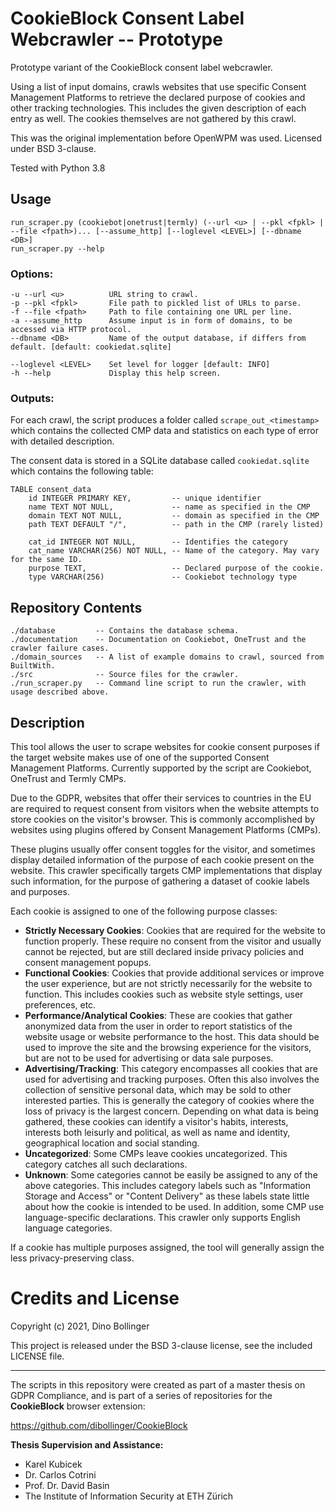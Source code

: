 # CookieBlock Consent Label Webcrawler -- Prototype

Prototype variant of the CookieBlock consent label webcrawler.

Using a list of input domains, crawls websites that use specific Consent Management Platforms to 
retrieve the declared purpose of cookies and other tracking technologies. This includes the given
description of each entry as well. The cookies themselves are not gathered by this crawl.

This was the original implementation before OpenWPM was used. Licensed under BSD 3-clause.

Tested with Python 3.8

## Usage
    run_scraper.py (cookiebot|onetrust|termly) (--url <u> | --pkl <fpkl> | --file <fpath>)... [--assume_http] [--loglevel <LEVEL>] [--dbname <DB>]
    run_scraper.py --help

### Options:
    -u --url <u>          URL string to crawl.
    -p --pkl <fpkl>       File path to pickled list of URLs to parse.
    -f --file <fpath>     Path to file containing one URL per line.
    -a --assume_http      Assume input is in form of domains, to be accessed via HTTP protocol.
    --dbname <DB>         Name of the output database, if differs from default. [default: cookiedat.sqlite]

    --loglevel <LEVEL>    Set level for logger [default: INFO]
    -h --help             Display this help screen.

### Outputs:

For each crawl, the script produces a folder called `scrape_out_<timestamp>` which contains 
the collected CMP data and statistics on each type of error with detailed description.

The consent data is stored in a SQLite database called `cookiedat.sqlite` which contains the
following table:

    TABLE consent_data
        id INTEGER PRIMARY KEY,         -- unique identifier
        name TEXT NOT NULL,             -- name as specified in the CMP
        domain TEXT NOT NULL,           -- domain as specified in the CMP
        path TEXT DEFAULT "/",          -- path in the CMP (rarely listed)

        cat_id INTEGER NOT NULL,        -- Identifies the category
        cat_name VARCHAR(256) NOT NULL, -- Name of the category. May vary for the same ID.
        purpose TEXT,                   -- Declared purpose of the cookie.
        type VARCHAR(256)               -- Cookiebot technology type


## Repository Contents

    ./database         -- Contains the database schema.
    ./documentation    -- Documentation on Cookiebot, OneTrust and the crawler failure cases.
    ./domain_sources   -- A list of example domains to crawl, sourced from BuiltWith.
    ./src              -- Source files for the crawler.
    ./run_scraper.py   -- Command line script to run the crawler, with usage described above.

## Description

This tool allows the user to scrape websites for cookie consent purposes if 
the target website makes use of one of the supported Consent Management Platforms.
Currently supported by the script are Cookiebot, OneTrust and Termly CMPs. 

Due to the GDPR, websites that offer their services to countries in the EU 
are required to request consent from visitors when the website attempts to 
store cookies on the visitor's browser. This is commonly accomplished by
websites using plugins offered by Consent Management Platforms (CMPs).

These plugins usually offer consent toggles for the visitor, and sometimes 
display detailed information of the purpose of each cookie present on the website. 
This crawler specifically targets CMP implementations that display such information,
for the purpose of gathering a dataset of cookie labels and purposes.

Each cookie is assigned to one of the following purpose classes:

* __Strictly Necessary Cookies__: Cookies that are required for the website to function 
    properly. These require no consent from the visitor and usually cannot be rejected, 
    but are still declared inside privacy policies and consent management popups.
* __Functional Cookies__: Cookies that provide additional services or improve the user 
    experience, but are not strictly necessarily for the website to function. This 
    includes cookies such as website style settings, user preferences, etc. 
* __Performance/Analytical Cookies__: These are cookies that gather anonymized data 
    from the user in order to report statistics of the website usage or website 
    performance to the host. This data should be used to improve the site and the 
    browsing experience for the visitors, but are not to be used for advertising 
    or data sale purposes.
* __Advertising/Tracking__: This category encompasses all cookies that are used 
    for advertising and tracking purposes. Often this also involves the collection
    of sensitive personal data, which may be sold to other interested parties. 
    This is generally the category of cookies where the loss of privacy is the largest
    concern. Depending on what data is being gathered, these cookies can identify a 
    visitor's habits, interests, interests both leisurly and political, as well as 
    name and identity, geographical location and social standing.
* __Uncategorized__: Some CMPs leave cookies uncategorized. This category catches
    all such declarations.
* __Unknown__: Some categories cannot be easily be assigned to any of the above categories. 
    This includes category labels such as "Information Storage and Access" or "Content Delivery" 
    as these labels state little about how the cookie is intended to be used. In addition,
    some CMP use language-specific declarations. This crawler only supports English language
    categories.

If a cookie has multiple purposes assigned, the tool will generally assign the less 
privacy-preserving class.

# Credits and License

Copyright (c) 2021, Dino Bollinger

This project is released under the BSD 3-clause license, see the included LICENSE file.

---

The scripts in this repository were created as part of a master thesis on GDPR Compliance, 
and is part of a series of repositories for the __CookieBlock__ browser extension:

https://github.com/dibollinger/CookieBlock

__Thesis Supervision and Assistance:__
* Karel Kubicek
* Dr. Carlos Cotrini
* Prof. Dr. David Basin
* The Institute of Information Security at ETH Zürich
